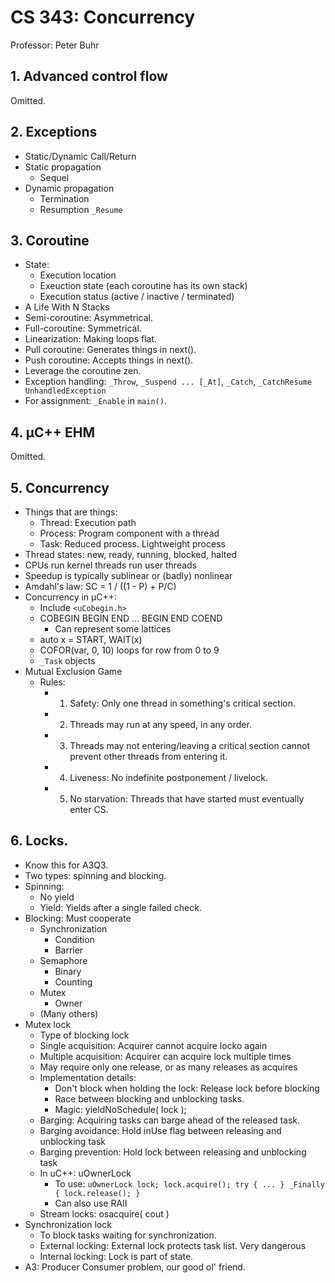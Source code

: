 # CS 343: Concurrency

Professor: Peter Buhr

## 1. Advanced control flow

Omitted.

## 2. Exceptions

- Static/Dynamic Call/Return
- Static propagation
  - Sequel
- Dynamic propagation
  - Termination
  - Resumption `_Resume`

## 3. Coroutine

- State:
  - Execution location
  - Exeuction state (each coroutine has its own stack)
  - Execution status (active / inactive / terminated)
- A Life With N Stacks
- Semi-coroutine: Asymmetrical.
- Full-coroutine: Symmetrical.
- Linearization: Making loops flat.
- Pull coroutine: Generates things in next().
- Push coroutine: Accepts things in next().
- Leverage the coroutine zen.
- Exception handling: `_Throw`, `_Suspend ... [_At]`, `_Catch`, `_CatchResume UnhandledException`
- For assignment: `_Enable` in `main()`.

## 4. µC++ EHM

Omitted.

## 5. Concurrency

- Things that are things:
  - Thread: Execution path
  - Process: Program component with a thread
  - Task: Reduced process. Lightweight process
- Thread states: new, ready, running, blocked, halted
- CPUs run kernel threads run user threads
- Speedup is typically sublinear or (badly) nonlinear
- Amdahl's law: SC = 1 / ((1 - P) + P/C)
- Concurrency in µC++:
  - Include `<uCobegin.h>`
  - COBEGIN BEGIN END ... BEGIN END COEND
    - Can represent some lattices
  - auto x = START, WAIT(x)
  - COFOR(var, 0, 10) loops for row from 0 to 9
  - `_Task` objects
- Mutual Exclusion Game
  - Rules:
    - 1. Safety: Only one thread in something's critical section.
    - 2. Threads may run at any speed, in any order.
    - 3. Threads may not entering/leaving a critical section cannot prevent
         other threads from entering it.
    - 4. Liveness: No indefinite postponement / livelock.
    - 5. No starvation: Threads that have started must eventually enter CS.

## 6. Locks.

- Know this for A3Q3.
- Two types: spinning and blocking.
- Spinning:
  - No yield
  - Yield: Yields after a single failed check.
- Blocking: Must cooperate
  - Synchronization
    - Condition
    - Barrier
  - Semaphore
    - Binary
    - Counting
  - Mutex
    - Owner
  - (Many others)
- Mutex lock
  - Type of blocking lock
  - Single acquisition: Acquirer cannot acquire locko again
  - Multiple acquisition: Acquirer can acquire lock multiple times
  - May require only one release, or as many releases as acquires
  - Implementation details:
    - Don't block when holding the lock: Release lock before blocking
    - Race between blocking and unblocking tasks.
    - Magic: yieldNoSchedule( lock );
  - Barging: Acquiring tasks can barge ahead of the released task.
  - Barging avoidance: Hold inUse flag between releasing and unblocking task
  - Barging prevention: Hold lock between releasing and unblocking task
  - In uC++: uOwnerLock
    - To use: `uOwnerLock lock; lock.acquire(); try { ... } _Finally { lock.release(); }`
    - Can also use RAII
  - Stream locks: osacquire( cout )
- Synchronization lock
  - To block tasks waiting for synchronization.
  - External locking: External lock protects task list. Very dangerous
  - Internal locking: Lock is part of state.
- A3: Producer Consumer problem, our good ol' friend.
